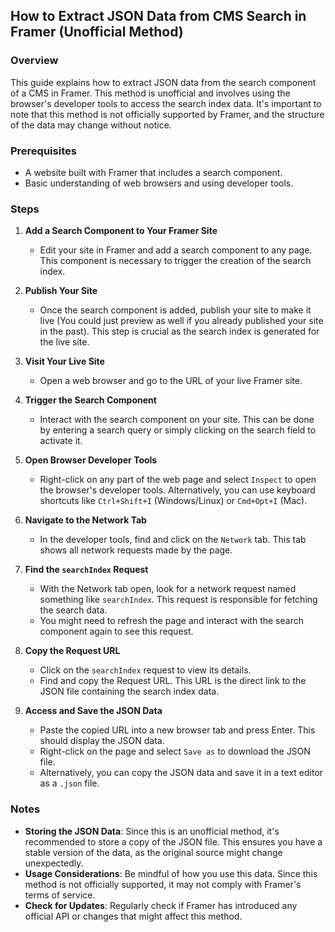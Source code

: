 ## How to Extract JSON Data from CMS Search in Framer (Unofficial Method)

### Overview
This guide explains how to extract JSON data from the search component of a CMS in Framer. This method is unofficial and involves using the browser's developer tools to access the search index data. It's important to note that this method is not officially supported by Framer, and the structure of the data may change without notice.

### Prerequisites
- A website built with Framer that includes a search component.
- Basic understanding of web browsers and using developer tools.

### Steps

1. **Add a Search Component to Your Framer Site**
   - Edit your site in Framer and add a search component to any page. This component is necessary to trigger the creation of the search index.

2. **Publish Your Site**
   - Once the search component is added, publish your site to make it live (You could just preview as well if you already published your site in the past). This step is crucial as the search index is generated for the live site.

3. **Visit Your Live Site**
   - Open a web browser and go to the URL of your live Framer site.

4. **Trigger the Search Component**
   - Interact with the search component on your site. This can be done by entering a search query or simply clicking on the search field to activate it.

5. **Open Browser Developer Tools**
   - Right-click on any part of the web page and select `Inspect` to open the browser's developer tools. Alternatively, you can use keyboard shortcuts like `Ctrl+Shift+I` (Windows/Linux) or `Cmd+Opt+I` (Mac).

6. **Navigate to the Network Tab**
   - In the developer tools, find and click on the `Network` tab. This tab shows all network requests made by the page.

7. **Find the `searchIndex` Request**
   - With the Network tab open, look for a network request named something like `searchIndex`. This request is responsible for fetching the search data.
   - You might need to refresh the page and interact with the search component again to see this request.

8. **Copy the Request URL**
   - Click on the `searchIndex` request to view its details.
   - Find and copy the Request URL. This URL is the direct link to the JSON file containing the search index data.

9. **Access and Save the JSON Data**
   - Paste the copied URL into a new browser tab and press Enter. This should display the JSON data.
   - Right-click on the page and select `Save as` to download the JSON file.
   - Alternatively, you can copy the JSON data and save it in a text editor as a `.json` file.

### Notes
- **Storing the JSON Data**: Since this is an unofficial method, it's recommended to store a copy of the JSON file. This ensures you have a stable version of the data, as the original source might change unexpectedly.
- **Usage Considerations**: Be mindful of how you use this data. Since this method is not officially supported, it may not comply with Framer's terms of service.
- **Check for Updates**: Regularly check if Framer has introduced any official API or changes that might affect this method.

